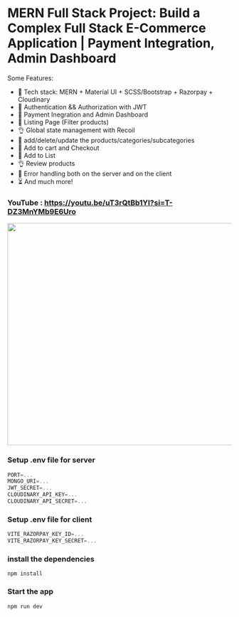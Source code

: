 
# MERN Full Stack Project: Build a Complex Full Stack E-Commerce Application | Payment Integration, Admin Dashboard

Some Features:

-   🌟 Tech stack: MERN + Material UI + SCSS/Bootstrap + Razorpay + Cloudinary
-   🎃 Authentication && Authorization with JWT
-   👾 Payment Inegration and Admin Dashboard
-   🚀 Listing Page (Filter products)
-   👌 Global state management with Recoil
-   🎃 add/delete/update the products/categories/subcategories
-   👾 Add to cart and Checkout
-   🚀 Add to List
-   👌 Review products
-   🐞 Error handling both on the server and on the client
-   ⏳ And much more!

### YouTube : https://youtu.be/uT3rQtBb1YI?si=T-DZ3MnYMb9E6Uro
<div align=center>

 <img src="https://github.com/user-attachments/assets/72cbb471-9ea0-4991-b3a3-51fa273dbb10" width=900 height=500>

</div>

### Setup .env file for server

```js
PORT=...
MONGO_URI=...
JWT_SECRET=...
CLOUDINARY_API_KEY=...
CLOUDINARY_API_SECRET=...
```

### Setup .env file for client

```js
VITE_RAZORPAY_KEY_ID=...
VITE_RAZORPAY_KEY_SECRET=...
```

### install the dependencies

```shell
npm install
```

### Start the app

```shell
npm run dev
```
